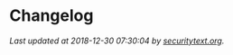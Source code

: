 # Changelog

_Last updated at 2018-12-30 07:30:04 by [securitytext.org](https://securitytext.org)._
